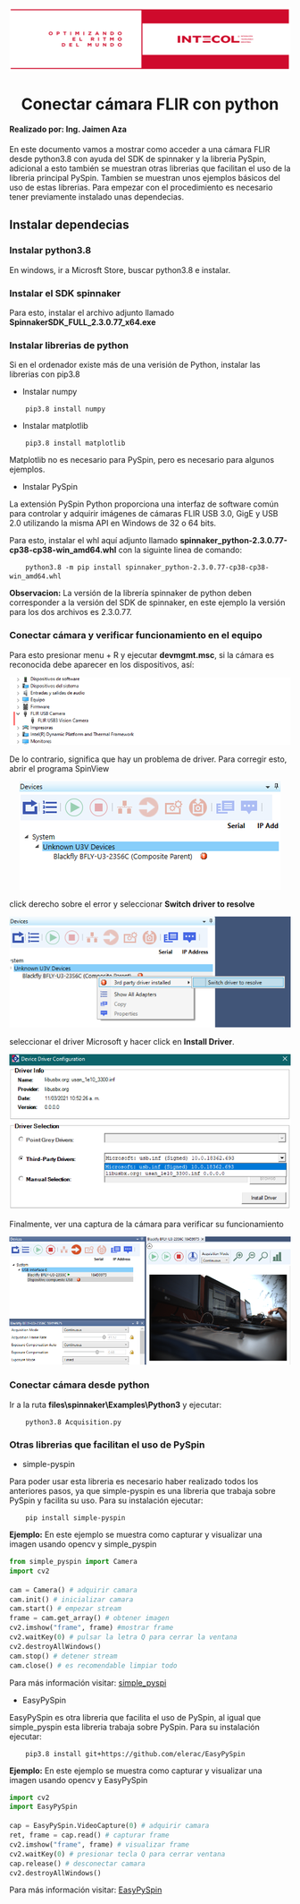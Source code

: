 <div align="center">
    <img src="images\imagenIntecol.PNG"></img>
</div>

<h1 align="center">
    Conectar cámara FLIR con python
</h1>

<h4><b>Realizado por:</b> Ing. Jaimen Aza</h4>

<p>
    En este documento vamos a mostrar como acceder a una cámara FLIR desde python3.8 con ayuda del SDK de spinnaker y la libreria PySpin, adicional a esto también se muestran otras librerias que facilitan el uso de la libreria principal PySpin. Tambien se muestran unos ejemplos básicos del uso de estas librerias. 
    Para empezar con el procedimiento es necesario tener previamente instalado unas dependecias.
<p>

<h2>
    Instalar dependecias
</h2>

<h3> Instalar python3.8 </h3>
<p>
    En windows, ir a Microsft Store, buscar python3.8 e instalar.
</p>

<h3>Instalar el SDK spinnaker</h3>
<p>
    Para esto, instalar el archivo adjunto llamado <b>SpinnakerSDK_FULL_2.3.0.77_x64.exe</b>
</p>

<h3>Instalar librerias de python</h3>
<p>
    Si en el ordenador existe más de una verisión de Python, instalar las librerias con pip3.8
</p>

* Instalar numpy

```
    pip3.8 install numpy
```

* Instalar matplotlib
```
    pip3.8 install matplotlib
```
<p>Matplotlib no es necesario para PySpin, pero es necesario para algunos ejemplos.</p>

* Instalar PySpin
<p>
    La extensión PySpin Python proporciona una interfaz de software común para controlar y adquirir imágenes de cámaras FLIR USB 3.0, GigE y USB 2.0 utilizando la misma API en Windows de 32 o 64 bits.
</p>
<p>
    Para esto, instalar el whl aquí adjunto llamado <b>spinnaker_python-2.3.0.77-cp38-cp38-win_amd64.whl</b> con la siguinte linea de comando:
</p>

```
    python3.8 -m pip install spinnaker_python-2.3.0.77-cp38-cp38-win_amd64.whl
```

**Observacion:**
La versión de la librería spinnaker de python deben corresponder a la versión del SDK de spinnaker, en este ejemplo la versión para los dos archivos es 2.3.0.77.

<h3>Conectar cámara y verificar funcionamiento en el equipo</h3>
<p>
    Para esto presionar menu + R y ejecutar <b>devmgmt.msc</b>, si la cámara es reconocida debe aparecer en los dispositivos, así: 
</p>
<div align="center">
    <img src="images\dispositivosUSB.PNG"></img>
</div>
<p>
    De lo contrario, significa que hay un problema de driver. Para corregir esto, abrir el programa SpinView
</p>
<div align="center">
    <img src="images\errorSpinView.PNG"></img>
</div>
<p>
    click derecho sobre el error y seleccionar <b>Switch driver to resolve</b>
</p>
<div align="center">
    <img src="images\cambiarDriverSpinView.PNG"></img>
</div>
<p>
    seleccionar el driver Microsoft y hacer click en <b>Install Driver</b>.
</p>
<div align="center">
    <img src="images\instalarDriver.PNG"></img>
</div>
<p>
    Finalmente, ver una captura de la cámara para verificar su funcionamiento
</p>
<div align="center">
    <img src="images\capturaImagenSpinView.PNG" width="700"></img>
</div>

<h3>Conectar cámara desde python</h3>
<p>
    Ir a la ruta <b>files\spinnaker\Examples\Python3</b> y ejecutar:
<p>

```
    python3.8 Acquisition.py
```

<h3>Otras librerias que facilitan el uso de PySpin</h3>

* simple-pyspin
<p>
    Para poder usar esta libreria es necesario haber realizado todos los anteriores pasos, ya que simple-pyspin es una libreria que trabaja sobre PySpin y facilita su uso. Para su instalación ejecutar:
<p>

```
    pip install simple-pyspin
```
<p>
    <b>Ejemplo:</b>
    En este ejemplo se muestra como capturar y visualizar una imagen usando opencv y simple_pyspin
</p>

```python
from simple_pyspin import Camera
import cv2

cam = Camera() # adquirir camara
cam.init() # inicializar camara
cam.start() # empezar stream
frame = cam.get_array() # obtener imagen
cv2.imshow("frame", frame) #mostrar frame
cv2.waitKey(0) # pulsar la letra Q para cerrar la ventana
cv2.destroyAllWindows()
cam.stop() # detener stream
cam.close() # es recomendable limpiar todo 
```
<p>
    Para más información visitar: <a href="https://klecknerlab.github.io/simple_pyspin/">simple_pyspi</a>
</p>

* EasyPySpin
<p>
    EasyPySpin es otra libreria que facilita el uso de PySpin, al igual que simple_pyspin esta libreria trabaja sobre PySpin. Para su instalación ejecutar:
</p>

```
    pip3.8 install git+https://github.com/elerac/EasyPySpin
```

<p>
    <b>Ejemplo:</b>
    En este ejemplo se muestra como capturar y visualizar una imagen usando opencv y EasyPySpin
</p>

```python
import cv2
import EasyPySpin

cap = EasyPySpin.VideoCapture(0) # adquirir camara
ret, frame = cap.read() # capturar frame
cv2.imshow("frame", frame) # visualizar frame
cv2.waitKey(0) # presionar tecla Q para cerrar ventana
cap.release() # desconectar camara
cv2.destroyAllWindows() 
```
<p>
    Para más información visitar: <a href="https://github.com/elerac/EasyPySpin">EasyPySpin</a>
</p>
